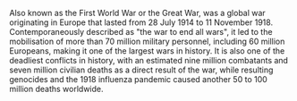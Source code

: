 Also known as the First World War or the Great War, was a global war originating in Europe that lasted from 28 July 1914 to 11 November 1918. Contemporaneously described as "the war to end all wars", it led to the mobilisation of more than 70 million military personnel, including 60 million Europeans, making it one of the largest wars in history. It is also one of the deadliest conflicts in history, with an estimated nine million combatants and seven million civilian deaths as a direct result of the war, while resulting genocides and the 1918 influenza pandemic caused another 50 to 100 million deaths worldwide.